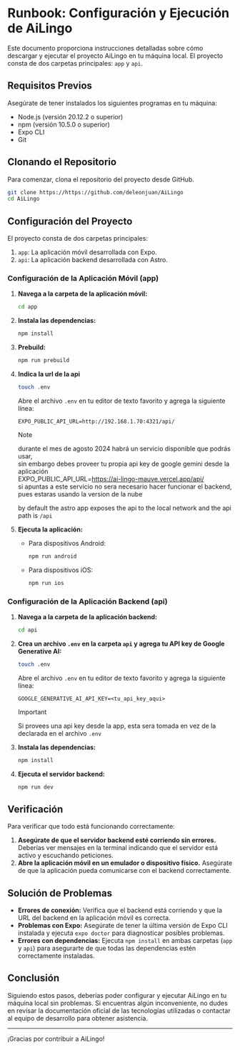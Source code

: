 # Runbook: Configuración y Ejecución de AiLingo

Este documento proporciona instrucciones detalladas sobre cómo descargar y ejecutar el proyecto AiLingo en tu máquina local. El proyecto consta de dos carpetas principales: `app` y `api`.

## Requisitos Previos

Asegúrate de tener instalados los siguientes programas en tu máquina:

- Node.js (versión 20.12.2 o superior)
- npm (versión 10.5.0 o superior)
- Expo CLI
- Git

## Clonando el Repositorio

Para comenzar, clona el repositorio del proyecto desde GitHub.

```sh
git clone https://https://github.com/deleonjuan/AiLingo
cd AiLingo
```

## Configuración del Proyecto

El proyecto consta de dos carpetas principales:

1. `app`: La aplicación móvil desarrollada con Expo.
2. `api`: La aplicación backend desarrollada con Astro.

### Configuración de la Aplicación Móvil (app)

1.  **Navega a la carpeta de la aplicación móvil:**

    ```sh
    cd app
    ```

2.  **Instala las dependencias:**

    ```sh
    npm install
    ```

3.  **Prebuild:**

    ```sh
    npm run prebuild
    ```

4.  **Indica la url de la api**

    ```sh
    touch .env
    ```

    Abre el archivo `.env` en tu editor de texto favorito y agrega la siguiente línea:

    ```env
    EXPO_PUBLIC_API_URL=http://192.168.1.70:4321/api/
    ```

    > [!NOTE]  
    > durante el mes de agosto 2024 habrá un servicio disponible que podrás usar, \
    > sin embargo debes proveer tu propia api key de google gemini desde la aplicación \
    > EXPO_PUBLIC_API_URL=https://ai-lingo-mauve.vercel.app/api/ \
    > si apuntas a este servicio no sera necesario hacer funcionar el backend, pues estaras usando la version de la nube

    by default the astro app exposes the api to the local network and the api path is `/api`

5.  **Ejecuta la aplicación:**

    - Para dispositivos Android:

      ```sh
      npm run android
      ```

    - Para dispositivos iOS:

      ```sh
      npm run ios
      ```

### Configuración de la Aplicación Backend (api)

1. **Navega a la carpeta de la aplicación backend:**

   ```sh
   cd api
   ```

2. **Crea un archivo `.env` en la carpeta `api` y agrega tu API key de Google Generative AI:**

   ```sh
   touch .env
   ```

   Abre el archivo `.env` en tu editor de texto favorito y agrega la siguiente línea:

   ```env
   GOOGLE_GENERATIVE_AI_API_KEY=<tu_api_key_aqui>
   ```

   > [!IMPORTANT]  
   > Si provees una api key desde la app, esta sera tomada en vez de la declarada en el archivo `.env`

3. **Instala las dependencias:**

   ```sh
   npm install
   ```

4. **Ejecuta el servidor backend:**

   ```sh
   npm run dev
   ```

## Verificación

Para verificar que todo está funcionando correctamente:

1. **Asegúrate de que el servidor backend esté corriendo sin errores.** Deberías ver mensajes en la terminal indicando que el servidor está activo y escuchando peticiones.
2. **Abre la aplicación móvil en un emulador o dispositivo físico.** Asegúrate de que la aplicación pueda comunicarse con el backend correctamente.

## Solución de Problemas

- **Errores de conexión:** Verifica que el backend está corriendo y que la URL del backend en la aplicación móvil es correcta.
- **Problemas con Expo:** Asegúrate de tener la última versión de Expo CLI instalada y ejecuta `expo doctor` para diagnosticar posibles problemas.
- **Errores con dependencias:** Ejecuta `npm install` en ambas carpetas (`app` y `api`) para asegurarte de que todas las dependencias estén correctamente instaladas.

## Conclusión

Siguiendo estos pasos, deberías poder configurar y ejecutar AiLingo en tu máquina local sin problemas. Si encuentras algún inconveniente, no dudes en revisar la documentación oficial de las tecnologías utilizadas o contactar al equipo de desarrollo para obtener asistencia.

---

¡Gracias por contribuir a AiLingo!
